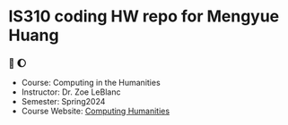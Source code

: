 # IS310 coding HW repo for Mengyue Huang

### 🥥 🌔

* Course: Computing in the Humanities
* Instructor: Dr. Zoe LeBlanc
* Semester: Spring2024
* Course Website: [Computing Humanities](https://zoeleblanc.com/is310-computing-humanities-2024/)